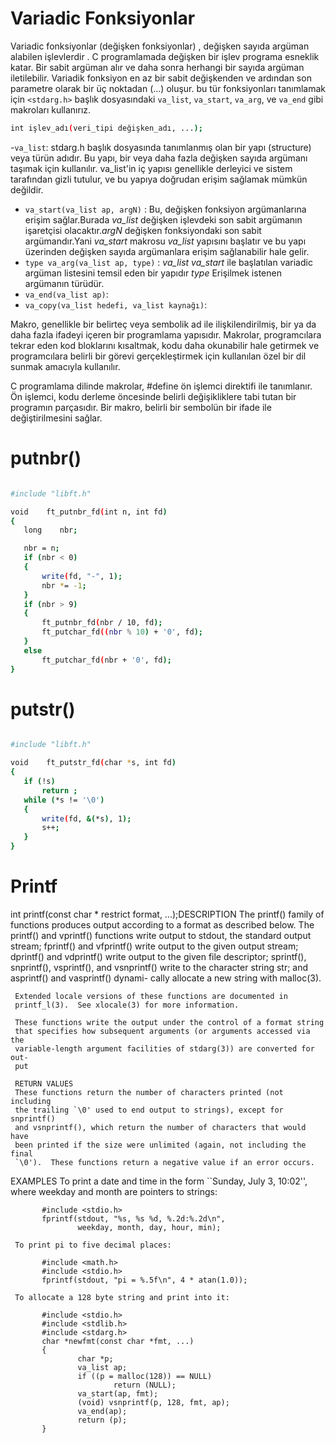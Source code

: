 #  Variadic Fonksiyonlar

Variadic fonksiyonlar (değişken fonksiyonlar) , değişken sayıda argüman alabilen işlevlerdir . C programlamada değişken bir işlev programa esneklik katar. Bir sabit argüman alır ve daha sonra herhangi bir sayıda argüman iletilebilir. Variadik fonksiyon en az bir sabit değişkenden ve ardından son parametre olarak bir üç noktadan (…) oluşur. bu tür fonksiyonları tanımlamak için `<stdarg.h>` başlık dosyasındaki `va_list`, `va_start`, `va_arg`, ve `va_end` gibi makroları kullanırız. 
```bash
int işlev_adı(veri_tipi değişken_adı, ...);
```

-`va_list`: stdarg.h başlık dosyasında tanımlanmış olan bir yapı (structure) veya türün adıdır. Bu yapı, bir veya daha fazla değişken sayıda argümanı taşımak için kullanılır. va_list'in iç yapısı genellikle derleyici ve sistem tarafından gizli tutulur, ve bu yapıya doğrudan erişim sağlamak mümkün değildir.


- `va_start(va_list ap, argN)` : Bu, değişken fonksiyon argümanlarına erişim sağlar.Burada *va_list* değişken işlevdeki son sabit argümanın işaretçisi olacaktır.*argN* değişken fonksiyondaki son sabit argümandır.Yani *va_start* makrosu *va_list* yapısını başlatır ve bu yapı üzerinden değişken sayıda argümanlara erişim sağlanabilir hale gelir. 
- `type va_arg(va_list ap, type)` : *va_list* *va_start* ile başlatılan variadic argüman listesini temsil eden bir yapıdır *type* Erişilmek istenen argümanın türüdür.
- `va_end(va_list ap)`:
- `va_copy(va_list hedefi, va_list kaynağı)`:

Makro, genellikle bir belirteç veya sembolik ad ile ilişkilendirilmiş, bir ya da daha fazla ifadeyi içeren bir programlama yapısıdır. Makrolar, programcılara tekrar eden kod bloklarını kısaltmak, kodu daha okunabilir hale getirmek ve programcılara belirli bir görevi gerçekleştirmek için kullanılan özel bir dil sunmak amacıyla kullanılır.

C programlama dilinde makrolar, #define ön işlemci direktifi ile tanımlanır. Ön işlemci, kodu derleme öncesinde belirli değişikliklere tabi tutan bir programın parçasıdır. Bir makro, belirli bir sembolün bir ifade ile değiştirilmesini sağlar.




#  putnbr()
 ```bash

#include "libft.h"

void	ft_putnbr_fd(int n, int fd)
{
	long	nbr;

	nbr = n;
	if (nbr < 0)
	{
		write(fd, "-", 1);
		nbr *= -1;
	}
	if (nbr > 9)
	{
		ft_putnbr_fd(nbr / 10, fd);
		ft_putchar_fd((nbr % 10) + '0', fd);
	}
	else
		ft_putchar_fd(nbr + '0', fd);
}

 ```
#  putstr()


 ```bash

#include "libft.h"

void	ft_putstr_fd(char *s, int fd)
{
	if (!s)
		return ;
	while (*s != '\0')
	{
		write(fd, &(*s), 1);
		s++;
	}
}

 ```


# Printf
int
     printf(const char * restrict format, ...);DESCRIPTION
     The printf() family of functions produces output according to a format as
     described below.  The printf() and vprintf() functions write output to
     stdout, the standard output stream; fprintf() and vfprintf() write output
     to the given output stream; dprintf() and vdprintf() write output to the
     given file descriptor; sprintf(), snprintf(), vsprintf(), and vsnprintf()
     write to the character string str; and asprintf() and vasprintf() dynami-
     cally allocate a new string with malloc(3).

     Extended locale versions of these functions are documented in
     printf_l(3).  See xlocale(3) for more information.

     These functions write the output under the control of a format string
     that specifies how subsequent arguments (or arguments accessed via the
     variable-length argument facilities of stdarg(3)) are converted for out-
     put

     RETURN VALUES
     These functions return the number of characters printed (not including
     the trailing `\0' used to end output to strings), except for snprintf()
     and vsnprintf(), which return the number of characters that would have
     been printed if the size were unlimited (again, not including the final
     `\0').  These functions return a negative value if an error occurs.

EXAMPLES
     To print a date and time in the form ``Sunday, July 3, 10:02'', where
     weekday and month are pointers to strings:

           #include <stdio.h>
           fprintf(stdout, "%s, %s %d, %.2d:%.2d\n",
                   weekday, month, day, hour, min);

     To print pi to five decimal places:

           #include <math.h>
           #include <stdio.h>
           fprintf(stdout, "pi = %.5f\n", 4 * atan(1.0));

     To allocate a 128 byte string and print into it:

           #include <stdio.h>
           #include <stdlib.h>
           #include <stdarg.h>
           char *newfmt(const char *fmt, ...)
           {
                   char *p;
                   va_list ap;
                   if ((p = malloc(128)) == NULL)
                           return (NULL);
                   va_start(ap, fmt);
                   (void) vsnprintf(p, 128, fmt, ap);
                   va_end(ap);
                   return (p);
           }
